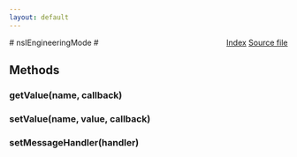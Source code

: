 ```yaml
---
layout: default
---
```

<div class='links' style='float:right'><a href="../index.html">Index</a>
<a href="http://dxr.mozilla.org/mozilla-central/source/dom/engineeringmode/nsIEngineeringMode.idl">Source file</a>
</div>
# nsIEngineeringMode #

## Methods ##

### getValue(name, callback) ###

### setValue(name, value, callback) ###

### setMessageHandler(handler) ###
